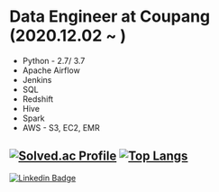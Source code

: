 # Data Engineer at Coupang (2020.12.02 ~ )
* Python - 2.7/ 3.7
* Apache Airflow
* Jenkins
* SQL 
* Redshift
* Hive
* Spark
* AWS - S3, EC2, EMR

[![Solved.ac Profile](http://mazassumnida.wtf/api/generate_badge?boj=lcdoac12)](https://solved.ac/lcdoac12)
[![Top Langs](https://github-readme-stats.vercel.app/api/top-langs/?username=KyuHyoungKim&layout=compact)](https://github.com/anuraghazra/github-readme-stats)
----------------------
[![Linkedin Badge](https://img.shields.io/badge/-LinkedIn-blue?style=flat-square&logo=Linkedin&logoColor=white&link=kyuhyoung-kim-56ab4b236)](https://www.linkedin.com/in/kyuhyoung-kim-56ab4b236/)
<!--
**KyuHyoungKim/KyuHyoungKim** is a ✨ _special_ ✨ repository because its `README.md` (this file) appears on your GitHub profile.

Here are some ideas to get you started:

- 🔭 I’m currently working on ...
- 🌱 I’m currently learning ...
- 👯 I’m looking to collaborate on ...
- 🤔 I’m looking for help with ...
- 💬 Ask me about ...
- 📫 How to reach me: ...
- 😄 Pronouns: ...
- ⚡ Fun fact: ...
-->
